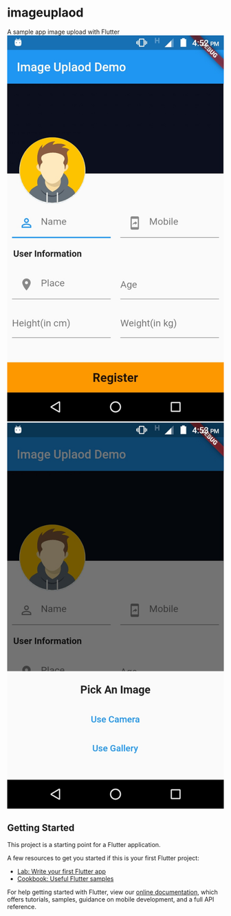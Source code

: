 # imageuplaod
A sample app image upload with Flutter
![Screenshots](/screenshots/screenshot-1.jpg?raw=true "Register Screen")
![Screenshots](/screenshots/screenshot-2.jpg?raw=true "Capture or choose image")

## Getting Started

This project is a starting point for a Flutter application.

A few resources to get you started if this is your first Flutter project:

- [Lab: Write your first Flutter app](https://flutter.dev/docs/get-started/codelab)
- [Cookbook: Useful Flutter samples](https://flutter.dev/docs/cookbook)

For help getting started with Flutter, view our
[online documentation](https://flutter.dev/docs), which offers tutorials,
samples, guidance on mobile development, and a full API reference.
